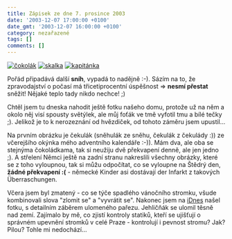 ```yaml
---
title: Zápisek ze dne 7. prosince 2003
date: '2003-12-07 17:00:00 +0100'
date_gmt: '2003-12-07 16:00:00 +0100'
category: nezařazené
tags: []
comments: []
---
```

<div >  <a href="/assets/migrated/old-images/cokolak.jpg"><img alt="čokolák" src="/assets/migrated/old-images/cokolak.jpg"></a>  <a href="/assets/migrated/old-images/skalka.jpg"><img alt="skalka" src="/assets/migrated/old-images/skalka.jpg"></a>  <a href="/assets/migrated/old-images/kapitanka.jpg"><img alt="kapitánka" src="/assets/migrated/old-images/kapitanka.jpg"></a>  </div>
<p>Pořád připadává další <strong>sníh</strong>, vypadá to nadějně :-). Sázím na to, že zpravodajství o počasí má  třicetiprocentní úspěšnost =&gt; <strong>nesmí přestat</strong> sněžit! Nějaké teplo tady nikdo nechce! ;)</p>
<p>Chtěl jsem tu dneska nahodit ještě fotku  našeho domu, protože už na něm a okolo něj visí spousty světýlek, ale můj foťák ve tmě vyfotil  tmu a bílé tečky ;). Jelikož je to k nerozeznání od hvězdiček, od tohoto záměru jsem upustil...</p>
<p>Na prvním obrázku je čekulák (sněhulák ze sněhu, čekulák z čekulády :)) ze včerejšího okýnka  mého adventního kalendáře :-)). Mám dva, ale oba se stejnýma čokoládkama, tak si neužiju dvě překvapení  denně, ale jen jedno ;). A střelení Němci ještě na zadní stranu nakreslili všechny obrázky, které  se z toho vyloupnou, tak si můžu odpočítat, co se vyloupne na Štědrý den, <strong>žádné překvapení :(</strong>  - německé Kinder asi dostávají der Infarkt z takových Überraschungen.</p>
<p>Včera jsem byl zmatený - co se týče spadlého vánočního stromku, všude kombinovali slova "zlomit se"  a "vyvrátit se". Nakonec jsem na <a href="http://www.idnes.cz">iDnes</a> našel fotku, s detailním  záběrem ulomeného pařezu. Jehličňák se ulomil těsně  nad zemí. Zajímalo by mě, co zjistí kontroly statiků, kteří se ujišťují o správném upevnění  stromků v celé Praze - kontrolují i pevnost stromu? Jak? Pilou? Tohle mi nedochází...</p>
